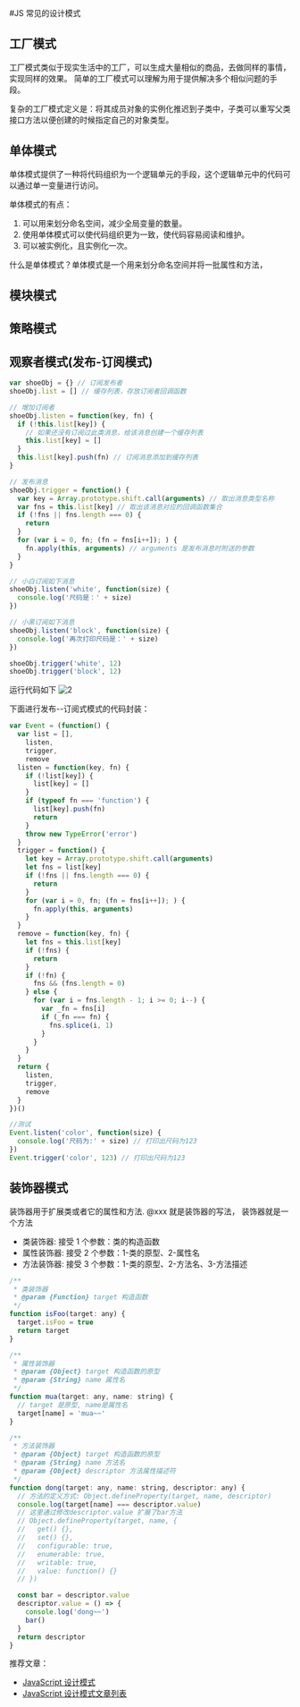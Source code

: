 #JS 常见的设计模式

## 工厂模式

工厂模式类似于现实生活中的工厂，可以生成大量相似的商品，去做同样的事情，实现同样的效果。
简单的工厂模式可以理解为用于提供解决多个相似问题的手段。

复杂的工厂模式定义是：将其成员对象的实例化推迟到子类中，子类可以重写父类接口方法以便创建的时候指定自己的对象类型。

## 单体模式

单体模式提供了一种将代码组织为一个逻辑单元的手段，这个逻辑单元中的代码可以通过单一变量进行访问。

单体模式的有点：

1. 可以用来划分命名空间，减少全局变量的数量。
2. 使用单体模式可以使代码组织更为一致，使代码容易阅读和维护。
3. 可以被实例化，且实例化一次。

什么是单体模式？单体模式是一个用来划分命名空间并将一批属性和方法，

## 模块模式

## 策略模式

## 观察者模式(发布-订阅模式)

```javascript
var shoeObj = {} // 订阅发布者
shoeObj.list = [] // 缓存列表，存放订阅者回调函数

// 增加订阅者
shoeObj.listen = function(key, fn) {
  if (!this.list[key]) {
    // 如果还没有订阅过此类消息，给该消息创建一个缓存列表
    this.list[key] = []
  }
  this.list[key].push(fn) // 订阅消息添加到缓存列表
}

// 发布消息
shoeObj.trigger = function() {
  var key = Array.prototype.shift.call(arguments) // 取出消息类型名称
  var fns = this.list[key] // 取出该消息对应的回调函数集合
  if (!fns || fns.length === 0) {
    return
  }
  for (var i = 0, fn; (fn = fns[i++]); ) {
    fn.apply(this, arguments) // arguments 是发布消息时附送的参数
  }
}

// 小白订阅如下消息
shoeObj.listen('white', function(size) {
  console.log('尺码是：' + size)
})

// 小黑订阅如下消息
shoeObj.listen('block', function(size) {
  console.log('再次打印尺码是：' + size)
})

shoeObj.trigger('white', 12)
shoeObj.trigger('block', 12)
```

运行代码如下
![2](https://raw.githubusercontent.com/ht1131589588/web-library/master/image/2.png)

下面进行发布--订阅式模式的代码封装：

```javascript
var Event = (function() {
  var list = [],
    listen,
    trigger,
    remove
  listen = function(key, fn) {
    if (!list[key]) {
      list[key] = []
    }
    if (typeof fn === 'function') {
      list[key].push(fn)
      return
    }
    throw new TypeError('error')
  }
  trigger = function() {
    let key = Array.prototype.shift.call(arguments)
    let fns = list[key]
    if (!fns || fns.length === 0) {
      return
    }
    for (var i = 0, fn; (fn = fns[i++]); ) {
      fn.apply(this, arguments)
    }
  }
  remove = function(key, fn) {
    let fns = this.list[key]
    if (!fns) {
      return
    }
    if (!fn) {
      fns && (fns.length = 0)
    } else {
      for (var i = fns.length - 1; i >= 0; i--) {
        var _fn = fns[i]
        if (_fn === fn) {
          fns.splice(i, 1)
        }
      }
    }
  }
  return {
    listen,
    trigger,
    remove
  }
})()

//测试
Event.listen('color', function(size) {
  console.log('尺码为:' + size) // 打印出尺码为123
})
Event.trigger('color', 123) // 打印出尺码为123
```

## 装饰器模式

装饰器用于扩展类或者它的属性和方法. @xxx 就是装饰器的写法， 装饰器就是一个方法

- 类装饰器: 接受 1 个参数：类的构造函数
- 属性装饰器: 接受 2 个参数：1-类的原型、2-属性名
- 方法装饰器: 接受 3 个参数：1-类的原型、2-方法名、3-方法描述

```javascript
/**
 * 类装饰器
 * @param {Function} target 构造函数
 */
function isFoo(target: any) {
  target.isFoo = true
  return target
}

/**
 * 属性装饰器
 * @param {Object} target 构造函数的原型
 * @param {String} name 属性名
 */
function mua(target: any, name: string) {
  // target 是原型, name是属性名
  target[name] = 'mua~~'
}

/**
 * 方法装饰器
 * @param {Object} target 构造函数的原型
 * @param {String} name 方法名
 * @param {Object} descriptor 方法属性描述符
 */
function dong(target: any, name: string, descriptor: any) {
  // 方法的定义方式: Object.defineProperty(target, name, descriptor)
  console.log(target[name] === descriptor.value)
  // 这里通过修改descriptor.value 扩展了bar方法
  // Object.defineProperty(target, name, {
  //   get() {},
  //   set() {},
  //   configurable: true,
  //   enumerable: true,
  //   writable: true,
  //   value: function() {}
  // })

  const bar = descriptor.value
  descriptor.value = () => {
    console.log('dong~~')
    bar()
  }
  return descriptor
}
```

推荐文章：

- [JavaScript 设计模式](http://www.cnblogs.com/tugenhua0707/p/5198407.html#_labe0)
- [JavaScript 设计模式文章列表](http://www.cnblogs.com/bfwbfw/category/1090942.html)
